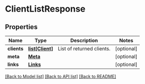 # ClientListResponse

## Properties
Name | Type | Description | Notes
------------ | ------------- | ------------- | -------------
**clients** | [**list[Client]**](Client.md) | List of returned clients. | [optional] 
**meta** | [**Meta**](Meta.md) |  | [optional] 
**links** | [**Links**](Links.md) |  | [optional] 

[[Back to Model list]](../README.md#documentation-for-models) [[Back to API list]](../README.md#documentation-for-api-endpoints) [[Back to README]](../README.md)


